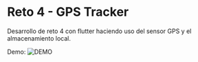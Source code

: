 # Reto 4 - GPS Tracker

Desarrollo de reto 4 con flutter haciendo uso del sensor GPS y el almacenamiento local.


Demo:
![DEMO](https://user-images.githubusercontent.com/96201625/205755281-8e64dda9-f2ef-4c28-8980-1fdcabca9d87.gif)


